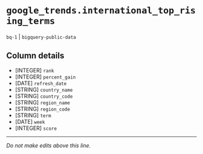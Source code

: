 # `google_trends.international_top_rising_terms`
`bq-1` | `bigquery-public-data`

## Column details
* [INTEGER]   `rank`
* [INTEGER]   `percent_gain`
* [DATE]      `refresh_date`
* [STRING]    `country_name`
* [STRING]    `country_code`
* [STRING]    `region_name`
* [STRING]    `region_code`
* [STRING]    `term`
* [DATE]      `week`
* [INTEGER]   `score`

-------------------------------------------------------------------------------
*Do not make edits above this line.*
